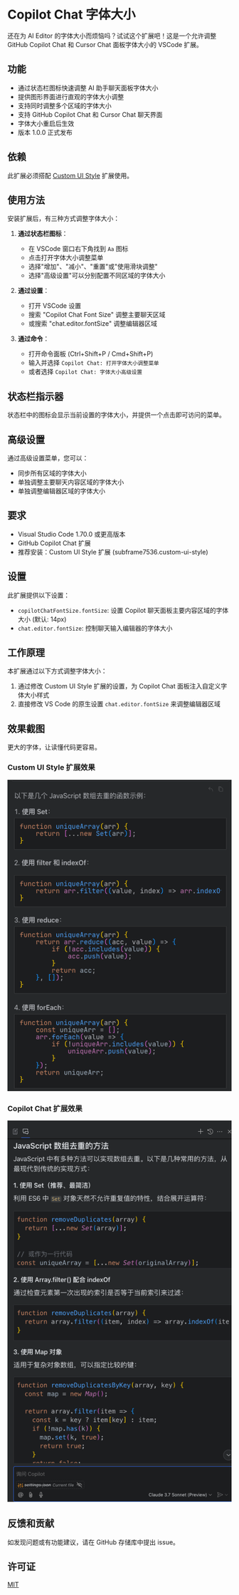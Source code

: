 # Copilot Chat 字体大小

还在为 AI Editor 的字体大小而烦恼吗？试试这个扩展吧！这是一个允许调整 GitHub Copilot Chat 和 Cursor Chat 面板字体大小的 VSCode 扩展。

## 功能

- 通过状态栏图标快速调整 AI 助手聊天面板字体大小
- 提供图形界面进行直观的字体大小调整
- 支持同时调整多个区域的字体大小
- 支持 GitHub Copilot Chat 和 Cursor Chat 聊天界面
- 字体大小重启后生效
- 版本 1.0.0 正式发布

## 依赖

此扩展必须搭配 [Custom UI Style](https://marketplace.visualstudio.com/items?itemName=subframe7536.custom-ui-style) 扩展使用。

## 使用方法

安装扩展后，有三种方式调整字体大小：

1. **通过状态栏图标**：

   - 在 VSCode 窗口右下角找到 `Aa` 图标
   - 点击打开字体大小调整菜单
   - 选择"增加"、"减小"、"重置"或"使用滑块调整"
   - 选择"高级设置"可以分别配置不同区域的字体大小

2. **通过设置**：

   - 打开 VSCode 设置
   - 搜索 "Copilot Chat Font Size" 调整主要聊天区域
   - 或搜索 "chat.editor.fontSize" 调整编辑器区域

3. **通过命令**：
   - 打开命令面板 (Ctrl+Shift+P / Cmd+Shift+P)
   - 输入并选择 `Copilot Chat: 打开字体大小调整菜单`
   - 或者选择 `Copilot Chat: 字体大小高级设置`

## 状态栏指示器

状态栏中的图标会显示当前设置的字体大小，并提供一个点击即可访问的菜单。

## 高级设置

通过高级设置菜单，您可以：

- 同步所有区域的字体大小
- 单独调整主要聊天内容区域的字体大小
- 单独调整编辑器区域的字体大小

## 要求

- Visual Studio Code 1.70.0 或更高版本
- GitHub Copilot Chat 扩展
- 推荐安装：Custom UI Style 扩展 (subframe7536.custom-ui-style)

## 设置

此扩展提供以下设置：

- `copilotChatFontSize.fontSize`: 设置 Copilot 聊天面板主要内容区域的字体大小 (默认: 14px)
- `chat.editor.fontSize`: 控制聊天输入编辑器的字体大小

## 工作原理

本扩展通过以下方式调整字体大小：

1. 通过修改 Custom UI Style 扩展的设置，为 Copilot Chat 面板注入自定义字体大小样式
2. 直接修改 VS Code 的原生设置 `chat.editor.fontSize` 来调整编辑器区域

## 效果截图

更大的字体，让读懂代码更容易。

### Custom UI Style 扩展效果

![Custom UI Style 效果截图](img/example/cursor.png)

### Copilot Chat 扩展效果

![Copilot Chat 效果截图](img/example/copilot.png)

## 反馈和贡献

如发现问题或有功能建议，请在 GitHub 存储库中提出 issue。

## 许可证

[MIT](LICENSE)
